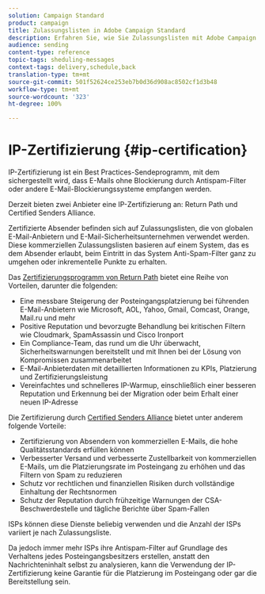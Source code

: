 ```yaml
---
solution: Campaign Standard
product: campaign
title: Zulassungslisten in Adobe Campaign Standard
description: Erfahren Sie, wie Sie Zulassungslisten mit Adobe Campaign Standard optimieren können.
audience: sending
content-type: reference
topic-tags: sheduling-messages
context-tags: delivery,schedule,back
translation-type: tm+mt
source-git-commit: 501f52624ce253eb7b0d36d908ac8502cf1d3b48
workflow-type: tm+mt
source-wordcount: '323'
ht-degree: 100%

---
```



# IP-Zertifizierung {#ip-certification}

IP-Zertifizierung ist ein Best Practices-Sendeprogramm, mit dem sichergestellt wird, dass E-Mails ohne Blockierung durch Antispam-Filter oder andere E-Mail-Blockierungssysteme empfangen werden.

Derzeit bieten zwei Anbieter eine IP-Zertifizierung an: Return Path und Certified Senders Alliance.

Zertifizierte Absender befinden sich auf Zulassungslisten, die von globalen E-Mail-Anbietern und E-Mail-Sicherheitsunternehmen verwendet werden. Diese kommerziellen Zulassungslisten basieren auf einem System, das es dem Absender erlaubt, beim Eintritt in das System Anti-Spam-Filter ganz zu umgehen oder inkrementelle Punkte zu erhalten.

Das [Zertifizierungsprogramm von Return Path](https://www.validity.com/products/returnpath/certification/) bietet eine Reihe von Vorteilen, darunter die folgenden:
* Eine messbare Steigerung der Posteingangsplatzierung bei führenden E-Mail-Anbietern wie Microsoft, AOL, Yahoo, Gmail, Comcast, Orange, Mail.ru und mehr
* Positive Reputation und bevorzugte Behandlung bei kritischen Filtern wie Cloudmark, SpamAssassin und Cisco Ironport
* Ein Compliance-Team, das rund um die Uhr überwacht, Sicherheitswarnungen bereitstellt und mit Ihnen bei der Lösung von Kompromissen zusammenarbeitet
* E-Mail-Anbieterdaten mit detaillierten Informationen zu KPIs, Platzierung und Zertifizierungsleistung
* Vereinfachtes und schnelleres IP-Warmup, einschließlich einer besseren Reputation und Erkennung bei der Migration oder beim Erhalt einer neuen IP-Adresse

Die Zertifizierung durch [Certified Senders Alliance](https://certified-senders.org/certification-process/) bietet unter anderem folgende Vorteile:
* Zertifizierung von Absendern von kommerziellen E-Mails, die hohe Qualitätsstandards erfüllen können
* Verbesserter Versand und verbesserte Zustellbarkeit von kommerziellen E-Mails, um die Platzierungsrate im Posteingang zu erhöhen und das Filtern von Spam zu reduzieren
* Schutz vor rechtlichen und finanziellen Risiken durch vollständige Einhaltung der Rechtsnormen
* Schutz der Reputation durch frühzeitige Warnungen der CSA-Beschwerdestelle und tägliche Berichte über Spam-Fallen

ISPs können diese Dienste beliebig verwenden und die Anzahl der ISPs variiert je nach Zulassungsliste.

Da jedoch immer mehr ISPs ihre Antispam-Filter auf Grundlage des Verhaltens jedes Posteingangsbesitzers erstellen, anstatt den Nachrichteninhalt selbst zu analysieren, kann die Verwendung der IP-Zertifizierung keine Garantie für die Platzierung im Posteingang oder gar die Bereitstellung sein.
